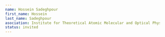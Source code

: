```yaml
---
name: Hossein Sadeghpour
first_name: Hossein 
last_name: Sadeghpour
asociation: Institute for Theoretical Atomic Molecular and Optical Physics 
status: invited
---
```


 
